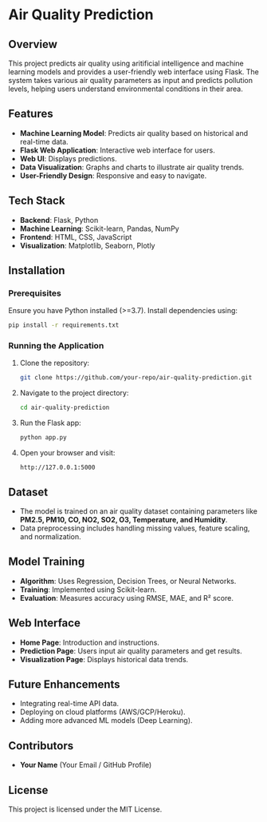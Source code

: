 # Air Quality Prediction

## Overview
This project predicts air quality using aritificial intelligence and machine learning models and provides a user-friendly web interface using Flask. The system takes various air quality parameters as input and predicts pollution levels, helping users understand environmental conditions in their area.

## Features
- **Machine Learning Model**: Predicts air quality based on historical and real-time data.
- **Flask Web Application**: Interactive web interface for users.
- **Web UI**: Displays predictions.
- **Data Visualization**: Graphs and charts to illustrate air quality trends.
- **User-Friendly Design**: Responsive and easy to navigate.

## Tech Stack
- **Backend**: Flask, Python
- **Machine Learning**: Scikit-learn, Pandas, NumPy
- **Frontend**: HTML, CSS, JavaScript
- **Visualization**: Matplotlib, Seaborn, Plotly

## Installation
### Prerequisites
Ensure you have Python installed (>=3.7). Install dependencies using:
```bash
pip install -r requirements.txt
```

### Running the Application
1. Clone the repository:
   ```bash
   git clone https://github.com/your-repo/air-quality-prediction.git
   ```
2. Navigate to the project directory:
   ```bash
   cd air-quality-prediction
   ```
3. Run the Flask app:
   ```bash
   python app.py
   ```
4. Open your browser and visit:
   ```
   http://127.0.0.1:5000
   ```

## Dataset
- The model is trained on an air quality dataset containing parameters like **PM2.5, PM10, CO, NO2, SO2, O3, Temperature, and Humidity**.
- Data preprocessing includes handling missing values, feature scaling, and normalization.

## Model Training
- **Algorithm**: Uses Regression, Decision Trees, or Neural Networks.
- **Training**: Implemented using Scikit-learn.
- **Evaluation**: Measures accuracy using RMSE, MAE, and R² score.

## Web Interface
- **Home Page**: Introduction and instructions.
- **Prediction Page**: Users input air quality parameters and get results.
- **Visualization Page**: Displays historical data trends.

## Future Enhancements
- Integrating real-time API data.
- Deploying on cloud platforms (AWS/GCP/Heroku).
- Adding more advanced ML models (Deep Learning).

## Contributors
- **Your Name** (Your Email / GitHub Profile)

## License
This project is licensed under the MIT License.

